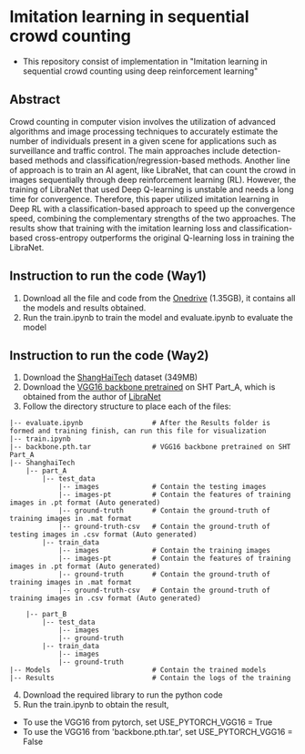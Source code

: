 # Imitation learning in sequential crowd counting

* This repository consist of implementation in "Imitation learning in sequential crowd counting using deep reinforcement learning"

## Abstract
Crowd counting in computer vision involves the utilization of advanced algorithms and image processing techniques to accurately estimate the number of individuals present in a given scene for applications such as surveillance and traffic control. The main approaches include detection-based methods and classification/regression-based methods. Another line of approach is to train an AI agent, like LibraNet, that can count the crowd in images sequentially through deep reinforcement learning (RL). However, the training of LibraNet that used Deep Q-learning is unstable and needs a long time for convergence. Therefore, this paper utilized imitation learning in Deep RL with a classification-based approach to speed up the convergence speed, combining the complementary strengths of the two approaches. The results show that training with the imitation learning loss and classification-based cross-entropy outperforms the original Q-learning loss in training the LibraNet.

## Instruction to run the code (Way1)
1. Download all the file and code from the [Onedrive](https://1drv.ms/f/s!Ahv-XQKk4-F9pGE97HwvACaHuXQR?e=oSU2Hz) (1.35GB), it contains all the models and results obtained.
2. Run the train.ipynb to train the model and evaluate.ipynb to evaluate the model


## Instruction to run the code (Way2)
1. Download the [ShangHaiTech](https://www.kaggle.com/datasets/tthien/shanghaitech) dataset (349MB)
2. Download the [VGG16 backbone pretrained](https://onedrive.live.com/?authkey=%21AM%5Fp2iKUk2B2viA&id=21A90DD283FC5F43%2114642&cid=21A90DD283FC5F43&parId=root&parQt=sharedby&parCid=7DE1E3A4025DFE1B&o=OneUp) on SHT Part_A, which is obtained from the author of [LibraNet](https://github.com/poppinace/libranet)
3. Follow the directory structure to place each of the files:
```
|-- evaluate.ipynb                 # After the Results folder is formed and training finish, can run this file for visualization 
|-- train.ipynb
|-- backbone.pth.tar               # VGG16 backbone pretrained on SHT Part_A
|-- ShanghaiTech
    |-- part_A
        |-- test_data 
            |-- images             # Contain the testing images
            |-- images-pt          # Contain the features of training images in .pt format (Auto generated)
            |-- ground-truth       # Contain the ground-truth of training images in .mat format
            |-- ground-truth-csv   # Contain the ground-truth of testing images in .csv format (Auto generated)
        |-- train_data    
            |-- images             # Contain the training images
            |-- images-pt          # Contain the features of training images in .pt format (Auto generated)
            |-- ground-truth       # Contain the ground-truth of training images in .mat format
            |-- ground-truth-csv   # Contain the ground-truth of training images in .csv format (Auto generated)
            
    |-- part_B
        |-- test_data
            |-- images
            |-- ground-truth
        |-- train_data
            |-- images
            |-- ground-truth
|-- Models                         # Contain the trained models
|-- Results                        # Contain the logs of the training

```
4. Download the required library to run the python code
5. Run the train.ipynb to obtain the result, 
* To use the VGG16 from pytorch, set USE_PYTORCH_VGG16 = True
* To use the VGG16 from 'backbone.pth.tar', set USE_PYTORCH_VGG16 = False
